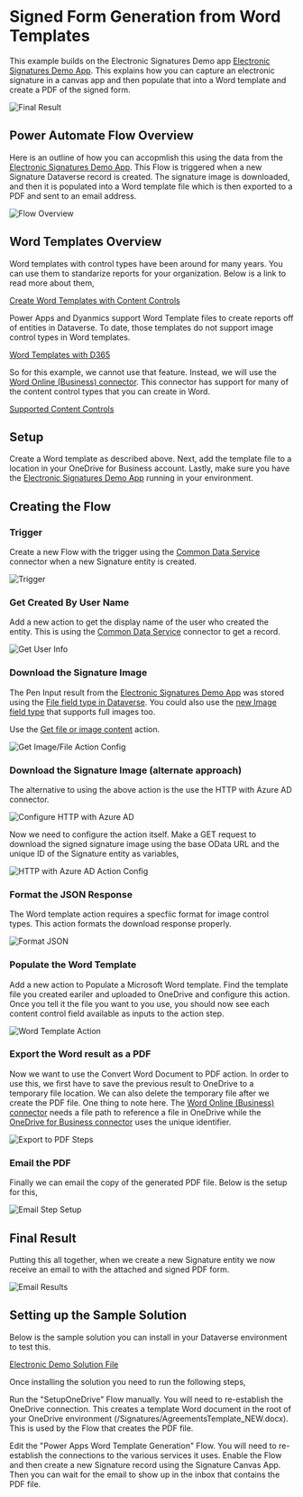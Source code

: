 # Signed Form Generation from Word Templates
This example builds on the Electronic Signatures Demo app [Electronic Signatures Demo App](../electronic-signatures/README.md).  This explains how you can capture an electronic signature in a canvas app and then populate that into a Word template and create a PDF of the signed form.  

![Final Result](files/signed-form-PDF-result.JPG)

## Power Automate Flow Overview
Here is an outline of how you can accopmlish this using the data from the [Electronic Signatures Demo App](../electronic-signatures/README.md).  This Flow is triggered when a new Signature Dataverse record is created.  The signature image is downloaded, and then it is populated into a Word template file which is then exported to a PDF and sent to an email address.

![Flow Overview](files/signed-form-flow-overview.JPG)

## Word Templates Overview
Word templates with control types have been around for many years.  You can use them to standarize reports for your organization. Below is a link to read more about them,

[Create Word Templates with Content Controls](https://support.office.com/en-us/article/create-forms-that-users-complete-or-print-in-word-040c5cc1-e309-445b-94ac-542f732c8c8b?ui=en-US&rs=en-US&ad=US)

Power Apps and Dyanmics support Word Template files to create reports off of entities in Dataverse.  To date, those templates do not support image control types in Word templates.  

[Word Templates with D365](https://docs.microsoft.com/en-us/power-platform/admin/using-word-templates-dynamics-365)

So for this example, we cannot use that feature.  Instead, we will use the [Word Online (Business) connector](https://docs.microsoft.com/en-us/connectors/wordonlinebusiness/).  This connector has support for many of the content control types that you can create in Word.

[Supported Content Controls](https://docs.microsoft.com/en-us/connectors/wordonlinebusiness/#currently-supported-content-controls)

## Setup
Create a Word template as described above.  Next, add the template file to a location in your OneDrive for Business account.  Lastly, make sure you have the [Electronic Signatures Demo App](../electronic-signatures/README.md) running in your environment.

## Creating the Flow

### Trigger
Create a new Flow with the trigger using the [Common Data Service](https://docs.microsoft.com/en-us/Connectors/commondataserviceforapps/#when-a-record-is-created,-updated-or-deleted) connector when a new Signature entity is created.

![Trigger](files/signed-form-trigger.JPG)

### Get Created By User Name
Add a new action to get the display name of the user who created the entity.  This is using the [Common Data Service](https://docs.microsoft.com/en-us/Connectors/commondataserviceforapps/#get-a-record) connector to get a record.

![Get User Info](files/signed-form-get-user-info.JPG)


### Download the Signature Image
The Pen Input result from the [Electronic Signatures Demo App](../electronic-signatures/README.md) was stored using the [File field type in Dataverse](https://docs.microsoft.com/en-us/powerapps/developer/common-data-service/file-attributes).  You could also use the [new Image field type](https://docs.microsoft.com/en-us/powerapps/developer/common-data-service/image-attributes) that supports full images too.

Use the [Get file or image content](https://docs.microsoft.com/en-us/connectors/commondataserviceforapps/#get-file-or-image-content) action.

![Get Image/File Action Config](files/signed-form-save-image-action.JPG)

### Download the Signature Image (alternate approach)
The alternative to using the above action is the use the HTTP with Azure AD connector.

![Configure HTTP with Azure AD](files/signed-form-HTTP-AAD-Config.JPG)

Now we need to configure the action itself.  Make a GET request to download the signed signature image using the base OData URL and the unique ID of the Signature entity as variables,

![HTTP with Azure AD Action Config](files/signed-form-HTTP-AAD-action-setup.JPG)

### Format the JSON Response
The Word template action requires a specfiic format for image control types.  This action formats the download response properly.

![Format JSON](files/signed-form-format-json.JPG)

### Populate the Word Template
Add a new action to Populate a Microsoft Word template.  Find the template file you created eariler and uploaded to OneDrive and configure this action.  Once you tell it the file you want to you use, you should now see each content control field available as inputs to the action step.  

![Word Template Action](files/signed-form-word-template-action.JPG)


### Export the Word result as a PDF
Now we want to use the Convert Word Document to PDF action.  In order to use this, we first have to save the previous result to OneDrive to a temporary file location.  We can also delete the temporary file after we create the PDF file.  One thing to note here.  The [Word Online (Business) connector](https://docs.microsoft.com/en-us/connectors/wordonlinebusiness/) needs a file path to reference a file in OneDrive while the [OneDrive for Business connector](https://docs.microsoft.com/en-us/Connectors/onedriveforbusiness/) uses the unique identifier.

![Export to PDF Steps](files/signed-form-export-PDF.JPG)

### Email the PDF
Finally we can email the copy of the generated PDF file.  Below is the setup for this,

![Email Step Setup](files/signed-form-email-step.JPG)

## Final Result
Putting this all together, when we create a new Signature entity we now receive an email to with the attached and signed PDF form.

![Email Results](files/signed-form-email-output.JPG)

## Setting up the Sample Solution
Below is the sample solution you can install in your Dataverse environment to test this.  

[Electronic Demo Solution File](https://github.com/microsoft/Federal-Business-Applications/raw/main/demos/electronic-signatures/ElectronicSignatureDemo_1_0_0_6.zip)

Once installing the solution you need to run the following steps,

Run the "SetupOneDrive" Flow manually.  You will need to re-establish the OneDrive connection.  This creates a template Word document in the root of your OneDrive environment (/Signatures/AgreementsTemplate_NEW.docx).  This is used by the Flow that creates the PDF file.

Edit the "Power Apps Word Template Generation" Flow.  You will need to re-establish the connections to the various services it uses.  Enable the Flow and then create a new Signature record using the Signature Canvas App.  Then you can wait for the email to show up in the inbox that contains the PDF file.
